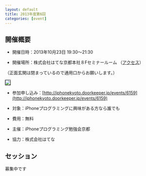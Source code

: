```yaml
---
layout: default
title: 2013年度第6回
categories: [event]
---
```


## 開催概要

- 開催日時：2013年10月23日 19:30〜21:30

- 開催場所：株式会社はてな京都本社８Fセミナールーム （[アクセス](http://www.hatena.ne.jp/company/location)）

（正面玄関は閉まっているので通用口からお願いします。）

<img style='border:1px solid black' src='http://ylb.jp/hatena_entrance.png' />

- 参加申し込み：[http://iphonekyoto.doorkeeper.jp/events/6159](http://iphonekyoto.doorkeeper.jp/events/6159) 

- 対象：iPhoneプログラミングに興味がある方なら誰でも
 
* 費用：無料

- 主催：iPhoneプログラミング勉強会京都
 
* 協力：株式会社はてな

## セッション
募集中です
